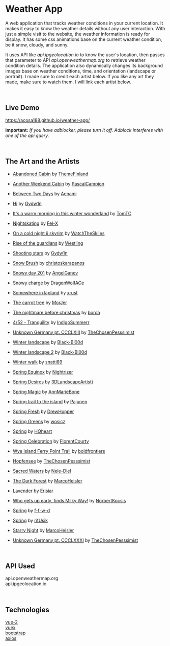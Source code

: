 # Weather App
A web application that tracks weather conditions in your current location.
It makes it easy to know the weather details without any user interaction. With just a simple visit to the website, the weather information is ready for display. It has some css animations base on the current weather condition, be it snow, cloudy, and sunny.

It uses API like *api.ipgeolocation.io* to know the user's location, then passes that parameter to API *api.openweathermap.org* to retrieve weather condition details.
The application also dynamically changes its background images base on weather conditions, time, and orientation (landscape or portrait). I made sure to credit each artist below. If you like any art
they made, make sure to watch them. I will link each artist below.

<br>

## Live Demo

https://acosa188.github.io/weather-app/

**important:** *If you have adblocker, please turn it off. Adblock interferes with one of the api query.*

<br>

## The Art and the Artists
- [Abandoned Cabin](https://www.deviantart.com/themefinland/art/Abandoned-cabin-831632587) by [ThemeFinland](https://www.deviantart.com/themefinland)
- [Another Weekend Cabin](https://www.deviantart.com/pascalcampion/art/Another-weekend-cabin-769050853) by [PascalCampion](https://www.deviantart.com/pascalcampion)
- [Between Two Days](https://www.deviantart.com/aenami/art/between-two-days-595802545) by [Aenami](https://www.deviantart.com/aenami)
- [Hi](https://www.deviantart.com/gydw1n/art/Hi-781233056) by [Gydw1n](https://www.deviantart.com/gydw1n)
- [It's a warm morning in this winter wonderland](https://www.deviantart.com/tomtc/art/It-s-a-warm-morning-in-this-winter-wonderland-775822244) by [TomTC](https://www.deviantart.com/tomtc)
- [Nightskating](https://www.deviantart.com/fel-x/art/Nightskating-776928769) by [Fel-X](https://www.deviantart.com/fel-x)
- [On a cold night ii skyrim](https://www.deviantart.com/watchtheskiies/art/On-a-Cold-Night-II-Skyrim-796264166) by [WatchTheSkiies](https://www.deviantart.com/watchtheskiies)
- [Rise of the guardians](https://www.deviantart.com/westling/art/Rise-of-the-Guardians-512170010) by [Westling](https://www.deviantart.com/westling)
- [Shooting stars](https://www.deviantart.com/gydw1n/art/Shooting-Stars-808515460) by [Gydw1n](https://www.deviantart.com/gydw1n)
- [Snow Brush](https://www.deviantart.com/christoskarapanos/art/Snow-Brush-175549952) by [christoskarapanos](https://www.deviantart.com/christoskarapanos)
- [Snowy day 201](https://www.deviantart.com/angelganev/art/Snowy-Day-201-721575525) by [AngelGanev](https://www.deviantart.com/angelganev)
- [Snowy charge](https://www.deviantart.com/dragonwolface/art/Snowy-charge-444991566) by [DragonWolfACe](https://www.deviantart.com/dragonwolface)
- [Somewhere in lapland](https://www.deviantart.com/xrust/art/Somewhere-in-Lapland-787580714) by [xrust](https://www.deviantart.com/xrust)
- [The carrot tree](https://www.deviantart.com/morjer/art/The-Carrot-Tree-864903508) by [MorJer](https://www.deviantart.com/morjer)
- [The nightmare before christmas](https://www.deviantart.com/borda/art/The-Nightmare-Before-Christmas-635711755) by [borda](https://www.deviantart.com/borda)
- [4/52 - Tranquility](https://www.deviantart.com/indigosummerr/art/4-52-Tranquility-509503348) by [IndigoSummerr](https://www.deviantart.com/indigosummerr)
- [Unknown Germany pt. CCCLXIII](https://www.deviantart.com/thechosenpesssimist/art/Unknown-Germany-pt-CCCLXIII-781785362) by [TheChosenPesssimist](https://www.deviantart.com/thechosenpesssimist)
- [Winter landscape](https://www.deviantart.com/black-bl00d/art/Winter-landscape-730863333) by [Black-Bl00d](https://www.deviantart.com/black-bl00d)
- [Winter landscape 2](https://www.deviantart.com/black-bl00d/art/Winter-landscape-730863315) by [Black-Bl00d](https://www.deviantart.com/black-bl00d)
- [Winter walk](https://www.deviantart.com/snatti89/art/Winter-walk-674445034) by [snatti89](https://www.deviantart.com/snatti89)
- [Spring Equinox](https://www.deviantart.com/nightrizer/art/Spring-Equinox-834252763) by [Nightrizer](https://www.deviantart.com/nightrizer)
- [Spring Desires](https://www.deviantart.com/3dlandscapeartist/art/Spring-Desires-779182721) by [3DLandscapeArtist)](https://www.deviantart.com/3dlandscapeartist)
- [Spring Magic](https://www.deviantart.com/annmariebone/art/Spring-Magic-595780833) by [AnnMarieBone](https://www.deviantart.com/annmariebone)
- [Spring trail to the island](https://www.deviantart.com/pajunen/art/Spring-trail-to-the-island-839069664) by [Pajunen](https://www.deviantart.com/pajunen)
- [Spring Fresh](https://www.deviantart.com/drewhopper/art/Spring-Fresh-159024876) by [DrewHopper](https://www.deviantart.com/drewhopper)
- [Spring Greens](https://www.deviantart.com/wosicz/art/Spring-Greens-537856230) by [wosicz](https://www.deviantart.com/wosicz)
- [Spring](https://www.deviantart.com/hqheart/art/Spring-202445944) by [HQheart](https://www.deviantart.com/hqheart)
- [Spring Celebration](https://www.deviantart.com/florentcourty/art/Spring-Celebration-299056071) by [FlorentCourty](https://www.deviantart.com/florentcourty)
- [Wye Island Ferry Point Trail](https://www.deviantart.com/boldfrontiers/art/Wye-Island-Ferry-Point-Trail-freebie-546550471) by [boldfrontiers](https://www.deviantart.com/boldfrontiers)
- [Hopfensee](https://www.deviantart.com/thechosenpesssimist/art/Hopfensee-824753425) by [TheChosenPesssimist](https://www.deviantart.com/thechosenpesssimist)

- [Sacred Waters](https://www.deviantart.com/nele-diel/art/Sacred-Waters-723231790) by [Nele-Diel](https://www.deviantart.com/nele-diel)
- [The Dark Forest](https://www.deviantart.com/marcoheisler/art/The-Dark-Forest-547399702) by [MarcoHeisler](https://www.deviantart.com/marcoheisler)
- [Lavender](https://www.deviantart.com/erisiar/art/Lavender-829204784) by [Erisiar](https://www.deviantart.com/erisiar)
- [Who gets up early, finds Milky Way!](https://www.deviantart.com/norbertkocsis/art/Who-gets-up-early-finds-Milky-Way-521051153) by [NorbertKocsis](https://www.deviantart.com/norbertkocsis)
- [Spring](https://www.deviantart.com/f-f-w-d/art/Spring-80672009) by [f-f-w-d](https://www.deviantart.com/f-f-w-d)
- [Spring](https://www.deviantart.com/ritusik/art/Spring-78315468) by [ritUsik](https://www.deviantart.com/ritusik)
- [Starry Night](https://www.deviantart.com/marcoheisler/art/Starry-Night-552422400) by [MarcoHeisler](https://www.deviantart.com/marcoheisler)
- [Unknown Germany pt. CCCLXXXI](https://www.deviantart.com/thechosenpesssimist/art/Unknown-Germany-pt-CCCLXXXI-794529487) by [TheChosenPesssimist](https://www.deviantart.com/thechosenpesssimist)

<br>

## API Used

api.openweathermap.org<br>
api.ipgeolocation.io

<br>

## Technologies
[vue-2](https://vuejs.org/)<br>
[vuex](https://vuex.vuejs.org/)<br>
[bootstrap](https://getbootstrap.com/)<br>
[axios](https://www.npmjs.com/package/axios)
